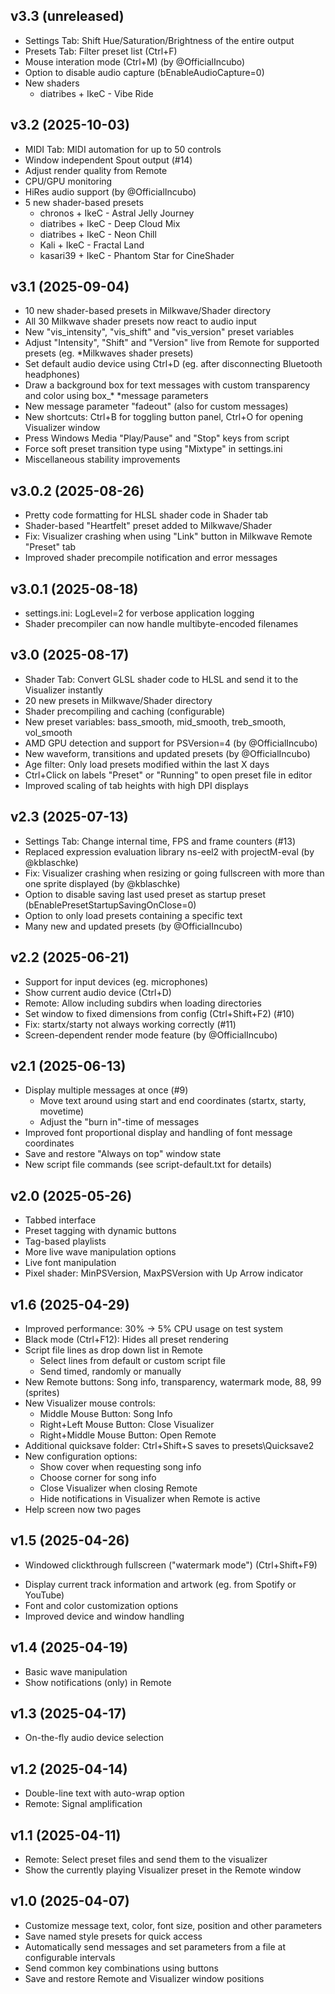 ## v3.3 (unreleased)

* Settings Tab: Shift Hue/Saturation/Brightness of the entire output
* Presets Tab: Filter preset list (Ctrl+F)
* Mouse interation mode (Ctrl+M) (by @OfficialIncubo)
* Option to disable audio capture (bEnableAudioCapture=0)
* New shaders
  - diatribes + IkeC - Vibe Ride

## v3.2 (2025-10-03)

* MIDI Tab: MIDI automation for up to 50 controls
* Window independent Spout output (#14)
* Adjust render quality from Remote
* CPU/GPU monitoring
* HiRes audio support (by @OfficialIncubo)
* 5 new shader-based presets
  - chronos + IkeC - Astral Jelly Journey
  - diatribes + IkeC - Deep Cloud Mix
  - diatribes + IkeC - Neon Chill
  - Kali + IkeC - Fractal Land
  - kasari39 + IkeC - Phantom Star for CineShader

## v3.1 (2025-09-04)

* 10 new shader-based presets in Milkwave/Shader directory
* All 30 Milkwave shader presets now react to audio input
* New "vis_intensity", "vis_shift" and "vis_version" preset variables
* Adjust "Intensity", "Shift" and "Version" live from Remote for supported presets (eg. *Milkwaves shader presets)
* Set default audio device using Ctrl+D (eg. after disconnecting Bluetooth headphones)
* Draw a background box for text messages with custom transparency and color using box_* *message parameters
* New message parameter "fadeout" (also for custom messages)
* New shortcuts: Ctrl+B for toggling button panel, Ctrl+O for opening Visualizer window
* Press Windows Media "Play/Pause" and "Stop" keys from script
* Force soft preset transition type using "Mixtype" in settings.ini
* Miscellaneous stability improvements

## v3.0.2 (2025-08-26)

* Pretty code formatting for HLSL shader code in Shader tab
* Shader-based "Heartfelt" preset added to Milkwave/Shader
* Fix: Visualizer crashing when using "Link" button in Milkwave Remote "Preset" tab
* Improved shader precompile notification and error messages

## v3.0.1 (2025-08-18)

* settings.ini: LogLevel=2 for verbose application logging
* Shader precompiler can now handle multibyte-encoded filenames

## v3.0 (2025-08-17)

* Shader Tab: Convert GLSL shader code to HLSL and send it to the Visualizer instantly
* 20 new presets in Milkwave/Shader directory
* Shader precompiling and caching (configurable)
* New preset variables: bass_smooth, mid_smooth, treb_smooth, vol_smooth
* AMD GPU detection and support for PSVersion=4 (by @OfficialIncubo)
* New waveform, transitions and updated presets (by @OfficialIncubo)
* Age filter: Only load presets modified within the last X days
* Ctrl+Click on labels "Preset" or "Running" to open preset file in editor
* Improved scaling of tab heights with high DPI displays

## v2.3 (2025-07-13)

* Settings Tab: Change internal time, FPS and frame counters (#13)
* Replaced expression evaluation library ns-eel2 with projectM-eval (by @kblaschke)
* Fix: Visualizer crashing when resizing or going fullscreen with more than one sprite displayed (by @kblaschke)
* Option to disable saving last used preset as startup preset (bEnablePresetStartupSavingOnClose=0)
* Option to only load presets containing a specific text
* Many new and updated presets (by @OfficialIncubo)

## v2.2 (2025-06-21)

* Support for input devices (eg. microphones)
* Show current audio device (Ctrl+D)
* Remote: Allow including subdirs when loading directories
* Set window to fixed dimensions from config (Ctrl+Shift+F2) (#10)
* Fix: startx/starty not always working correctly (#11)
* Screen-dependent render mode feature (by @OfficialIncubo)

## v2.1 (2025-06-13)

* Display multiple messages at once (#9)
  - Move text around using start and end coordinates (startx, starty, movetime)
  - Adjust the "burn in"-time of messages
* Improved font proportional display and handling of font message coordinates
* Save and restore "Always on top" window state
* New script file commands (see script-default.txt for details)

## v2.0 (2025-05-26)

* Tabbed interface
* Preset tagging with dynamic buttons
* Tag-based playlists
* More live wave manipulation options
* Live font manipulation
* Pixel shader: MinPSVersion, MaxPSVersion with Up Arrow indicator

## v1.6 (2025-04-29)

* Improved performance: 30% -> 5% CPU usage on test system
* Black mode (Ctrl+F12): Hides all preset rendering
* Script file lines as drop down list in Remote
  - Select lines from default or custom script file
  - Send timed, randomly or manually
* New Remote buttons: Song info, transparency, watermark mode, 88, 99 (sprites)
* New Visualizer mouse controls: 
  - Middle Mouse Button: Song Info
  - Right+Left Mouse Button: Close Visualizer
  - Right+Middle Mouse Button: Open Remote
* Additional quicksave folder: Ctrl+Shift+S saves to presets\Quicksave2
* New configuration options:
  - Show cover when requesting song info
  - Choose corner for song info
  - Close Visualizer when closing Remote
  - Hide notifications in Visualizer when Remote is active
* Help screen now two pages

## v1.5 (2025-04-26)

- Windowed clickthrough fullscreen ("watermark mode") (Ctrl+Shift+F9)
* Display current track information and artwork (eg. from Spotify or YouTube)
* Font and color customization options
* Improved device and window handling

## v1.4 (2025-04-19)

* Basic wave manipulation
* Show notifications (only) in Remote

## v1.3 (2025-04-17)

* On-the-fly audio device selection

## v1.2 (2025-04-14)

* Double-line text with auto-wrap option
* Remote: Signal amplification

## v1.1 (2025-04-11)

* Remote: Select preset files and send them to the visualizer
* Show the currently playing Visualizer preset in the Remote window
 
## v1.0 (2025-04-07)

* Customize message text, color, font size, position and other parameters
* Save named style presets for quick access
* Automatically send messages and set parameters from a file at configurable intervals
* Send common key combinations using buttons
* Save and restore Remote and Visualizer window positions